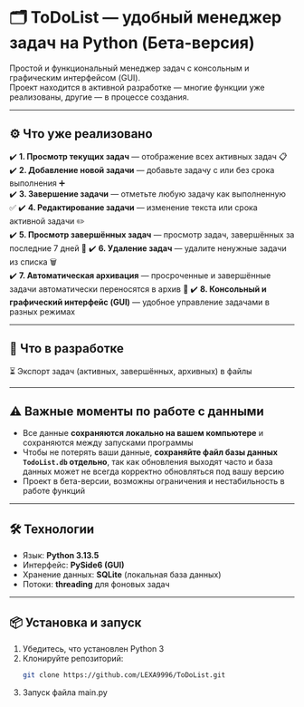 # 🗂️ ToDoList — удобный менеджер задач на Python (Бета-версия)

Простой и функциональный менеджер задач с консольным и графическим интерфейсом (GUI).  
Проект находится в активной разработке — многие функции уже реализованы, другие — в процессе создания.

---

## ⚙️ Что уже реализовано

✔️ **1. Просмотр текущих задач** — отображение всех активных задач 📋   
✔️ **2. Добавление новой задачи** — добавьте задачу с или без срока выполнения ➕    
✔️ **3. Завершение задачи** — отметьте любую задачу как выполненную ✅ 
✔️ **4. Редактирование задачи** — изменение текста или срока активной задачи ✏️  
✔️ **5. Просмотр завершённых задач** — просмотр задач, завершённых за последние 7 дней 🎉 
✔️ **6. Удаление задач** — удалите ненужные задачи из списка 🗑️  
✔️ **7. Автоматическая архивация** — просроченные и завершённые задачи автоматически переносятся в архив 💾
✔️ **8. Консольный и графический интерфейс (GUI)** — удобное управление задачами в разных режимах  

---

## 🚧 Что в разработке
  
⏳ Экспорт задач (активных, завершённых, архивных) в файлы  

---

## ⚠️ Важные моменты по работе с данными

- Все данные **сохраняются локально на вашем компьютере** и сохраняются между запусками программы  
- Чтобы не потерять ваши данные, **сохраняйте файл базы данных `TodoList.db` отдельно**, так как обновления выходят часто и база данных может не всегда корректно обновляться под вашу версию
- Проект в бета-версии, возможны ограничения и нестабильность в работе функций

---

## 🛠️ Технологии

- Язык: **Python 3.13.5**  
- Интерфейс: **PySide6 (GUI)**  
- Хранение данных: **SQLite** (локальная база данных)  
- Потоки: **threading** для фоновых задач  

---

## 📦 Установка и запуск

1. Убедитесь, что установлен Python 3  
2. Клонируйте репозиторий:
   ```bash
   git clone https://github.com/LEXA9996/ToDoList.git
3. Запуск файла main.py